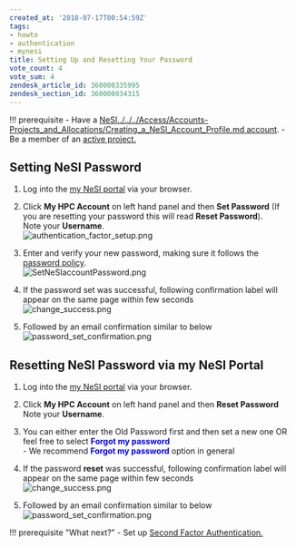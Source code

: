 ```yaml
---
created_at: '2018-07-17T00:54:59Z'
tags:
- howto
- authentication
- mynesi
title: Setting Up and Resetting Your Password
vote_count: 4
vote_sum: 4
zendesk_article_id: 360000335995
zendesk_section_id: 360000034315
---
```



!!! prerequisite
    -  Have a [NeSI../../../Access/Accounts-Projects_and_Allocations/Creating_a_NeSI_Account_Profile.md
       account](../../Getting_Started/Accounts-Projects_and_Allocations/Creating_a_NeSI_Account_Profile.md).
    -  Be a member of an [active project.](Applying_for_a_new_NeSI_project.md)

## Setting NeSI Password

1. Log into the [my NeSI portal](https://my.nesi.org.nz) via your
   browser.  

2. Click **My HPC Account** on left hand panel and then **Set
   Password** (If you are resetting your password this will read
   **Reset Password**).  
   Note your **Username**.  
   ![authentication\_factor\_setup.png](Setting_Up_and_Resetting_Your_Password.png)  

3. Enter and verify your new password, making sure it follows the
   [password policy](NeSI_Password_Policy.md).  
   ![SetNeSIaccountPassword.png](Setting_Up_and_Resetting_Your_Password_0.png)

4. If the password set was successful, following confirmation label
   will appear on the same page within few seconds  
   ![change\_success.png](Setting_Up_and_Resetting_Your_Password_1.png)

5. Followed by an email confirmation similar to below
   ![password\_set\_confirmation.png](Setting_Up_and_Resetting_Your_Password_2.png)

## Resetting NeSI Password via my NeSI Portal

1. Log into the [my NeSI portal](https://my.nesi.org.nz) via your
   browser.  

2. Click **My HPC Account** on left hand panel and then **Reset
   Password**  
   Note your **Username**.

3. You can either enter the Old Password first and then set a new one
   OR feel free to select **<span style="color:blue">Forgot my password</span>**  
        - We recommend **<span style="color:blue">Forgot my password</span>** option in general

4. If the password **reset** was successful, following confirmation
   label will appear on the same page within few seconds  
   ![change\_success.png](Setting_Up_and_Resetting_Your_Password_3.png)

5. Followed by an email confirmation similar to below  
![password\_set\_confirmation.png](Setting_Up_and_Resetting_Your_Password_4.png)

!!! prerequisite "What next?"
    -  Set up [Second Factor
       Authentication.](../../Scientific_Computing/Getting_Started/Accessing_the_HPCs/Setting_Up_Two_Factor_Authentication.md)
